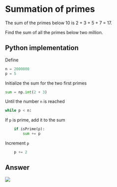 # Summation of primes

The sum of the primes below 10 is 2 + 3 + 5 + 7 = 17.

Find the sum of all the primes below two million.

## Python implementation

Define

```python
n = 2000000
p = 5
```

Initialize the sum for the two first primes

```python
sum = np.int(2 + 3)
```

Until the number `n` is reached

```python
while p < n:
```

If `p` is prime, add it to the sum

```python
    if isPrime(p):
        sum += p
```

Increment `p`

```python
    p += 2
```

## Answer

<!-- \sum=142913828922 -->
<img src="https://latex.codecogs.com/svg.latex?%5Csum%3D142913828922">
